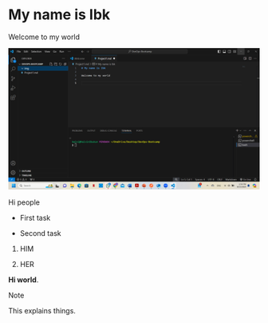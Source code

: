 # My name is Ibk

Welcome to my world

![1](img/1.png)

Hi people

- First task

- Second task

1. HIM

2. HER

**Hi world**.

> [!NOTE]
This explains things.
